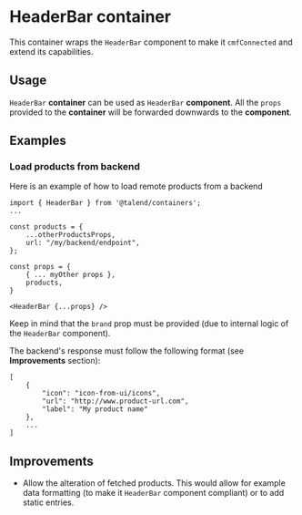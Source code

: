 # HeaderBar container

This container wraps the `HeaderBar` component to make it `cmfConnected` and extend its capabilities.

## Usage

`HeaderBar` **container** can be used as `HeaderBar` **component**.
All the `props` provided to the **container** will be forwarded downwards to the **component**.

## Examples 

### Load products from backend
Here is an example of how to load remote products from a backend

```
import { HeaderBar } from '@talend/containers';
...

const products = {
	...otherProductsProps,
	url: "/my/backend/endpoint",
};

const props = {
	{ ... myOther props },
	products,
}

<HeaderBar {...props} />
```

Keep in mind that the `brand` prop must be provided (due to internal logic of the `HeaderBar` component).

The backend's response must follow the following format (see **Improvements** section):
```
[
	{
		"icon": "icon-from-ui/icons",
		"url": "http://www.product-url.com",
		"label": "My product name"
	},
	...
]
```

## Improvements
- Allow the alteration of fetched products. This would allow for example data formatting (to make it `HeaderBar` component compliant) or to add static entries.
